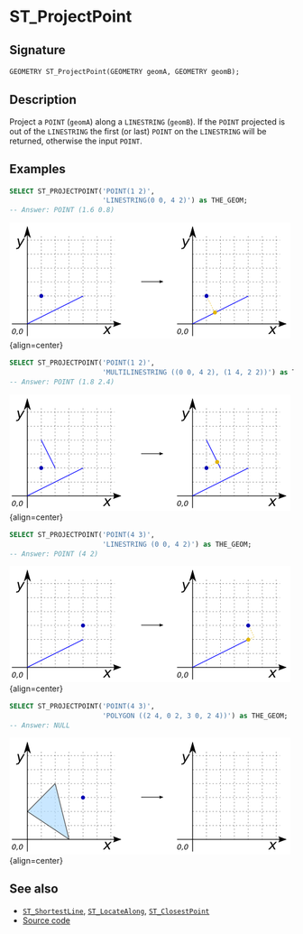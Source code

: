 # ST_ProjectPoint

## Signature

```sql
GEOMETRY ST_ProjectPoint(GEOMETRY geomA, GEOMETRY geomB);
```

## Description

Project a `POINT` (`geomA`) along a `LINESTRING` (`geomB`). If the `POINT` projected is out of the `LINESTRING` the first (or last) `POINT` on the `LINESTRING` will be returned, otherwise the input `POINT`.


## Examples

```sql
SELECT ST_PROJECTPOINT('POINT(1 2)',
                       'LINESTRING(0 0, 4 2)') as THE_GEOM;
-- Answer: POINT (1.6 0.8)
```
![](./ST_ProjectPoint_1.png){align=center}

```sql
SELECT ST_PROJECTPOINT('POINT(1 2)',
                       'MULTILINESTRING ((0 0, 4 2), (1 4, 2 2))') as THE_GEOM;
-- Answer: POINT (1.8 2.4)
```
![](./ST_ProjectPoint_2.png){align=center}

```sql
SELECT ST_PROJECTPOINT('POINT(4 3)',
                       'LINESTRING (0 0, 4 2)') as THE_GEOM;
-- Answer: POINT (4 2)
```
![](./ST_ProjectPoint_3.png){align=center}

```sql
SELECT ST_PROJECTPOINT('POINT(4 3)',
                       'POLYGON ((2 4, 0 2, 3 0, 2 4))') as THE_GEOM;
-- Answer: NULL
```
![](./ST_ProjectPoint_4.png){align=center}


## See also

* [`ST_ShortestLine`](../ST_ShortestLine), [`ST_LocateAlong`](../ST_LocateAlong), [`ST_ClosestPoint`](../ST_ClosestPoint)
* <a href="https://github.com/orbisgis/h2gis/blob/master/h2gis-functions/src/main/java/org/h2gis/functions/spatial/distance/ST_ProjectPoint.java" target="_blank">Source code</a>
